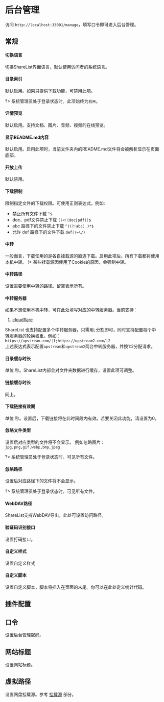 # 后台管理
访问 ```http://localhost:33001/manage```，填写口令即可进入后台管理。

## 常规

#### 切换语言
切换ShareList界面语言，默认使用访问者的系统语言。

#### 目录索引
默认启用。如果只提供下载功能，可禁用此项。

?> 系统管理员处于登录状态时，此项始终为```启用```。

#### 详情预览
默认启用。支持文档、图片、音频、视频的在线预览。

#### 显示README.md内容
默认启用。启用此项时，当前文件夹内的README.md文件将会被解析显示在页面底部。

#### 开放上传
默认禁用。

#### 下载限制
限制指定文件的下载权限。可使用正则表达式。例如:
* 禁止所有文件下载 ```^$```
* doc、pdf文件禁止下载 ```(?<!(doc|pdf))$```
* abc 路径下的文件禁止下载 ```^((?!abc).)*$```
* 允许 def 路径下的文件下载 ```def(?=\/)```

#### 中转
一般而言，下载使用的是各自挂载源的直连下载。启用此项后，所有下载都将使用本机中转。
!> 某些挂载源因使用了Cookie的原因，会强制中转。

#### 中转路径
设置需要使用中转的路径。留空表示所有。

#### 中转服务器
如果不想使用本机中转，可在此处填写对应的中转服务器。当前支持：
1. [cloudflare](zh-cn/advance?id=cf-worker中转)

ShareList 也支持配置多个中转服务器，只需用```;```分割即可，同时支持配置每个中转服务器的轮换权重。例如：   
```https://upstream.com/|1;https://upstream2.com/|2```   
上述表达式表示配置```upstream```和```upstream2```两台中转服务器，并按1:2分配请求。  

#### 目录缓存时长
单位 秒。ShareList内部会对文件夹数据进行缓存，设置此项可调整。

#### 链接缓存时长
同上。

#### 下载链接有效期
单位 秒。设置后，下载链接将在此时间段内有效。若要关闭此功能，请设置为0。  

#### 忽略文件类型
设置后对应类型的文件将不会显示。
例如忽略图片：```jpg,png,gif,webp,bmp,jpeg```

?> 系统管理员处于登录状态时，可见所有文件。

#### 忽略路径
设置后对应路径下的文件将不会显示。

?> 系统管理员处于登录状态时，可见所有文件。

#### WebDAV路径
ShareList支持WebDAV导出，此处可设置访问路径。

#### 验证码识别接口
设置打码接口。

#### 自定义样式
设置自定义样式

#### 自定义脚本
设置自定义脚本，脚本将插入在页面的末尾。你可以在此处定义统计代码。

## 插件配置

## 口令
设置后台管理密码。

## 网站标题
设置网站标题。

## 虚拟路径
设置网盘挂载源。参考 [挂载源](zh-cn/plugins/README.md) 部分。
